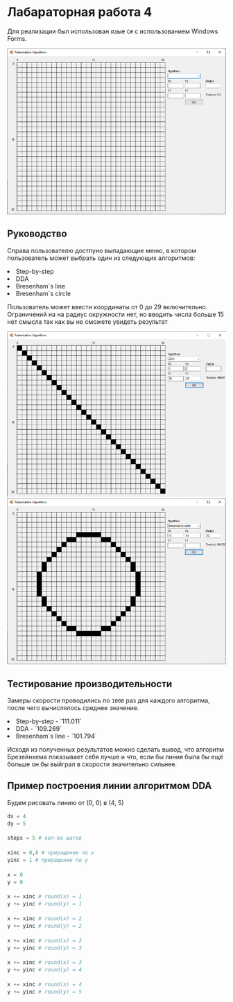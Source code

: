 # Лабараторная работа 4

Для реализации был использован язые `C#` с использованием Windows Forms.

![Screenshot 1](Screens/Screenshot_1.png)

## Руководство

Справа пользователю достпуно выпадающие меню, в котором пользователь может выбрать один из следующих алгоритмов:
<li> Step-by-step
<li> DDA
<li> Bresenham`s line
<li> Bresenham`s circle

Пользователь может ввести координаты от 0 до 29 включительно. Ограничений на на радиус окружности нет,
но вводить числа больше 15 нет смысла так как вы не сможете увидеть результат

![Screenshot 2](Screens/Screenshot_2.png)
![Screenshot 3](Screens/Screenshot_3.png)

## Тестирование производительности

Замеры скорости проводились по `1000` раз для каждого алгоритма, после чего вычислялось среднее значение.
<li> Step-by-step - `111.011`
<li> DDA - `109.269`
<li> Bresenham`s line - `101.794`

Исходя из полученных результатов можно сделать вывод, что алгоритм Брезейнхема показывает себя лучше и что, 
если бы линия была бы ещё больше он бы выйграл в скорости значительно сильнее.

## Пример построения линии алгоритмом DDA
Будем рисовать линию от (0, 0) в (4, 5)
``` python
dx = 4
dy = 5

steps = 5 # кол-во шагов

xinc = 0,8 # приращение по x
yinc = 1 # приращение по y

x = 0
y = 0

x += xinc # round(x) = 1
y += yinc # round(y) = 1

x += xinc # round(x) = 2
y += yinc # round(y) = 2

x += xinc # round(x) = 2
y += yinc # round(y) = 3

x += xinc # round(x) = 3
y += yinc # round(y) = 4

x += xinc # round(x) = 4
y += yinc # round(y) = 5
```
